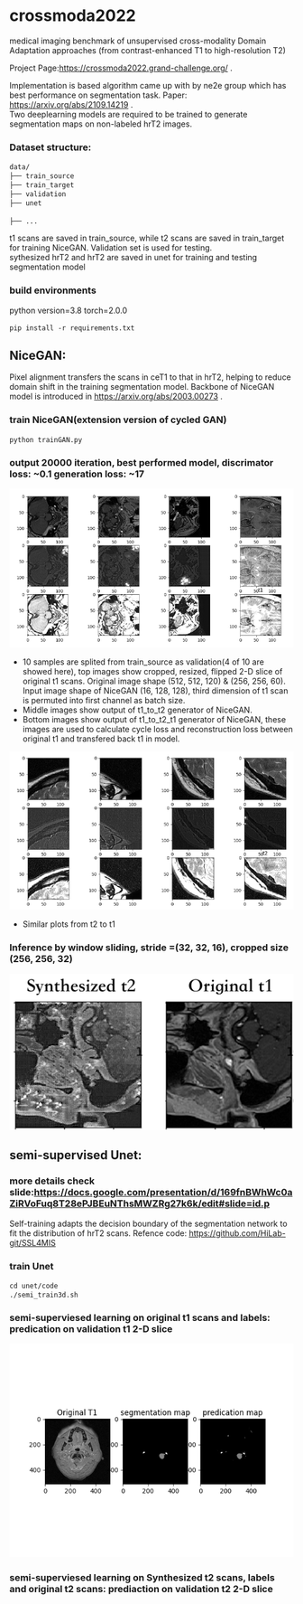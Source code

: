 # crossmoda2022
medical imaging benchmark of unsupervised cross-modality Domain Adaptation approaches (from contrast-enhanced T1 to high-resolution T2)

Project Page:https://crossmoda2022.grand-challenge.org/ .

Implementation is based algorithm came up with by ne2e group which has best performance on segmentation task. Paper: https://arxiv.org/abs/2109.14219 .  
Two deeplearning models are required to be trained to generate segmentation maps on non-labeled hrT2 images. 


### Dataset structure:
```
data/
├── train_source
├── train_target
├── validation
├── unet

├── ...
```
t1 scans are saved in train_source, while t2 scans are saved in train_target for training NiceGAN. Validation set is used for testing.  
sythesized hrT2 and hrT2 are saved in unet for training and testing segmentation model

### build environments
python version=3.8
torch=2.0.0
```
pip install -r requirements.txt
```

## NiceGAN:
Pixel alignment transfers the scans in ceT1 to that in hrT2, helping to reduce domain shift in the training segmentation model. Backbone of NiceGAN model is introduced in https://arxiv.org/abs/2003.00273 .


### train NiceGAN(extension version of cycled GAN)
```
python trainGAN.py 
```
### output 20000 iteration, best performed model, discrimator loss: ~0.1 generation loss: ~17
![Image text](https://github.com/YiyouSun/crossmoda2022/blob/main/results/figures/t1.png)  
* 10 samples are splited from train_source as validation(4 of 10 are showed here), top images show cropped, resized, flipped 2-D slice of original t1 scans. Original image shape (512, 512, 120) & (256, 256, 60). Input image shape of NiceGAN (16, 128, 128), third dimension of t1 scan is permuted into first channel as batch size. 
* Middle images show output of t1_to_t2 generator of NiceGAN. 
* Bottom images show output of t1_to_t2_t1 generator of NiceGAN, these images are used to calculate cycle loss and reconstruction loss between original t1 and transfered back t1 in model.    

  
![Image text](https://github.com/YiyouSun/crossmoda2022/blob/main/results/figures/t2.png)  
* Similar plots from t2 to t1

### Inference by window sliding, stride =(32, 32, 16), cropped size (256, 256, 32)
![Image text](https://github.com/YiyouSun/crossmoda2022/blob/main/results/figures/Screenshot%202023-04-29%20at%2014.24.14.png)




## semi-supervised Unet: 
### more details check slide:https://docs.google.com/presentation/d/169fnBWhWc0aZiRVoFuq8T28ePJBEuNThsMWZRg27k6k/edit#slide=id.p
Self-training adapts the decision boundary of the segmentation network to fit the distribution of hrT2 scans. Refence code: https://github.com/HiLab-git/SSL4MIS

### train Unet
```
cd unet/code
./semi_train3d.sh
```

### semi-superviesed learning on original t1 scans and labels: predication on validation t1 2-D slice
  
![Image text](https://github.com/YiyouSun/crossmoda2022/blob/main/results/predication/crossmoda2021_ldn_103.png)  

### semi-superviesed learning on Synthesized t2 scans, labels and original t2 scans: prediaction on validation t2 2-D slice

